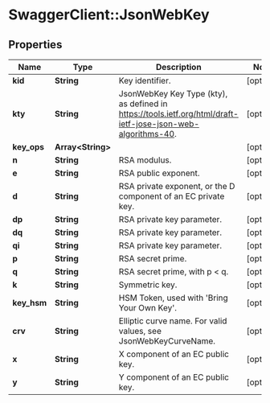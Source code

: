 # SwaggerClient::JsonWebKey

## Properties
Name | Type | Description | Notes
------------ | ------------- | ------------- | -------------
**kid** | **String** | Key identifier. | [optional] 
**kty** | **String** | JsonWebKey Key Type (kty), as defined in https://tools.ietf.org/html/draft-ietf-jose-json-web-algorithms-40. | [optional] 
**key_ops** | **Array&lt;String&gt;** |  | [optional] 
**n** | **String** | RSA modulus. | [optional] 
**e** | **String** | RSA public exponent. | [optional] 
**d** | **String** | RSA private exponent, or the D component of an EC private key. | [optional] 
**dp** | **String** | RSA private key parameter. | [optional] 
**dq** | **String** | RSA private key parameter. | [optional] 
**qi** | **String** | RSA private key parameter. | [optional] 
**p** | **String** | RSA secret prime. | [optional] 
**q** | **String** | RSA secret prime, with p &lt; q. | [optional] 
**k** | **String** | Symmetric key. | [optional] 
**key_hsm** | **String** | HSM Token, used with &#39;Bring Your Own Key&#39;. | [optional] 
**crv** | **String** | Elliptic curve name. For valid values, see JsonWebKeyCurveName. | [optional] 
**x** | **String** | X component of an EC public key. | [optional] 
**y** | **String** | Y component of an EC public key. | [optional] 


